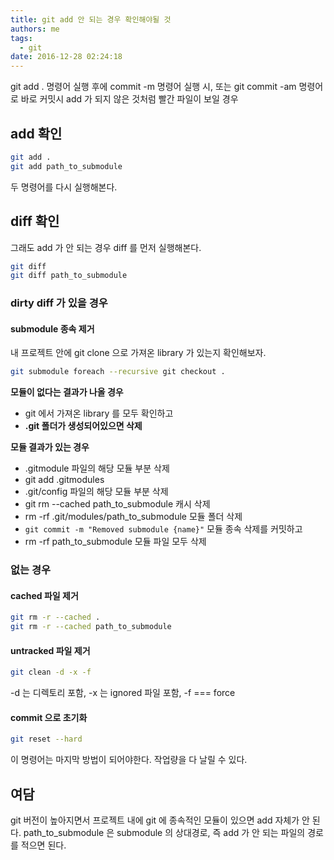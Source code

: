 ```yaml
---
title: git add 안 되는 경우 확인해야될 것
authors: me
tags:
  - git
date: 2016-12-28 02:24:18
---
```


git add . 명령어 실행 후에 commit -m 명령어 실행 시,
또는 git commit -am 명령어로 바로 커밋시 add 가 되지 않은 것처럼 빨간 파일이 보일 경우

## add 확인

```bash
git add .
git add path_to_submodule
```

두 명령어를 다시 실행해본다.

## diff 확인

그래도 add 가 안 되는 경우 diff 를 먼저 실행해본다.

```bash
git diff
git diff path_to_submodule
```

### dirty diff 가 있을 경우

#### submodule 종속 제거

내 프로젝트 안에 git clone 으로 가져온 library 가 있는지 확인해보자.

```bash
git submodule foreach --recursive git checkout .
```

**모듈이 없다는 결과가 나올 경우**

- git 에서 가져온 library 를 모두 확인하고
- **.git 폴더가 생성되어있으면 삭제**

**모듈 결과가 있는 경우**

- .gitmodule 파일의 해당 모듈 부분 삭제
- git add .gitmodules
- .git/config 파일의 해당 모듈 부분 삭제
- git rm --cached path_to_submodule 캐시 삭제
- rm -rf .git/modules/path_to_submodule 모듈 폴더 삭제
- `git commit -m "Removed submodule {name}"` 모듈 종속 삭제를 커밋하고
- rm -rf path_to_submodule 모듈 파일 모두 삭제

### 없는 경우

#### cached 파일 제거

```bash
git rm -r --cached .
git rm -r --cached path_to_submodule
```

#### untracked 파일 제거

```bash
git clean -d -x -f
```

-d 는 디렉토리 포함, -x 는 ignored 파일 포함, -f === force

#### commit 으로 초기화

```bash
git reset --hard
```

이 명령어는 마지막 방법이 되어야한다. 작업량을 다 날릴 수 있다.

## 여담

git 버전이 높아지면서 프로젝트 내에 git 에 종속적인 모듈이 있으면 add 자체가 안 된다.
path_to_submodule 은 submodule 의 상대경로, 즉 add 가 안 되는 파일의 경로를 적으면 된다.
